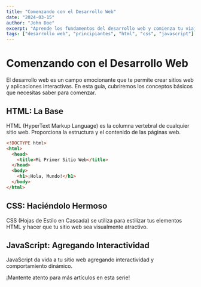 ```yaml
---
title: "Comenzando con el Desarrollo Web"
date: "2024-03-15"
author: "John Doe"
excerpt: "Aprende los fundamentos del desarrollo web y comienza tu viaje como desarrollador."
tags: ["desarrollo web", "principiantes", "html", "css", "javascript"]
---
```


# Comenzando con el Desarrollo Web

El desarrollo web es un campo emocionante que te permite crear sitios web y aplicaciones interactivas. En esta guía, cubriremos los conceptos básicos que necesitas saber para comenzar.

## HTML: La Base

HTML (HyperText Markup Language) es la columna vertebral de cualquier sitio web. Proporciona la estructura y el contenido de las páginas web.

```html
<!DOCTYPE html>
<html>
  <head>
    <title>Mi Primer Sitio Web</title>
  </head>
  <body>
    <h1>¡Hola, Mundo!</h1>
  </body>
</html>
```

## CSS: Haciéndolo Hermoso

CSS (Hojas de Estilo en Cascada) se utiliza para estilizar tus elementos HTML y hacer que tu sitio web sea visualmente atractivo.

## JavaScript: Agregando Interactividad

JavaScript da vida a tu sitio web agregando interactividad y comportamiento dinámico.

¡Mantente atento para más artículos en esta serie!